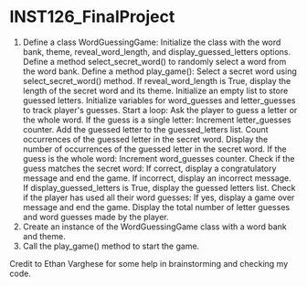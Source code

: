 # INST126_FinalProject

1. Define a class WordGuessingGame:
Initialize the class with the word bank, theme, reveal_word_length, and display_guessed_letters options.
Define a method select_secret_word() to randomly select a word from the word bank.
Define a method play_game():
Select a secret word using select_secret_word() method.
If reveal_word_length is True, display the length of the secret word and its theme.
Initialize an empty list to store guessed letters.
 Initialize variables for word_guesses and letter_guesses to track player's guesses.
Start a loop:
Ask the player to guess a letter or the whole word.
If the guess is a single letter:
Increment letter_guesses counter.
Add the guessed letter to the guessed_letters list.
Count occurrences of the guessed letter in the secret word.
Display the number of occurrences of the guessed letter in the secret word.
If the guess is the whole word:
Increment word_guesses counter.
Check if the guess matches the secret word:
If correct, display a congratulatory message and end the game.
If incorrect, display an incorrect message.
If display_guessed_letters is True, display the guessed letters list.
Check if the player has used all their word guesses:
If yes, display a game over message and end the game.
Display the total number of letter guesses and word guesses made by the player.
2. Create an instance of the WordGuessingGame class with a word bank and theme.
3. Call the play_game() method to start the game.

Credit to Ethan Varghese for some help in brainstorming and checking my code.
